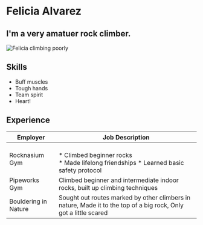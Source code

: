 # Felicia Alvarez
## I'm a very amatuer rock climber.
![Felicia climbing poorly](/IMG_4246.JPG)
## Skills
* Buff muscles
* Tough hands
* Team spirit
* Heart!
## Experience
Employer | Job Description
------------ | -------------
Rocknasium Gym | <br/> * Climbed beginner rocks <br/>* Made lifelong friendships * Learned basic safety protocol
Pipeworks Gym | Climbed beginner and intermediate indoor rocks, built up climbing techniques
Bouldering in Nature | Sought out routes marked by other climbers in nature, Made it to the top of a big rock, Only got a little scared
